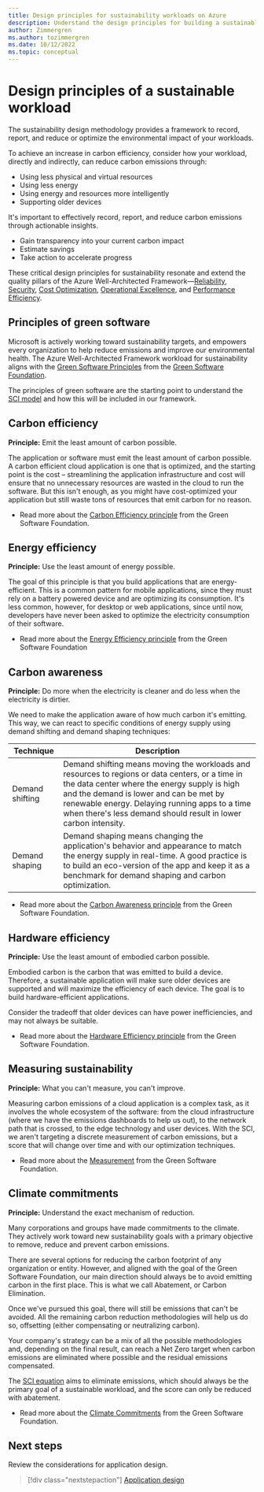 ```yaml
---
title: Design principles for sustainability workloads on Azure
description: Understand the design principles for building a sustainable application on Microsoft Azure.
author: Zimmergren
ms.author: tozimmergren
ms.date: 10/12/2022
ms.topic: conceptual
---
```


# Design principles of a sustainable workload

The sustainability design methodology provides a framework to record, report, and reduce or optimize the environmental impact of your workloads.

To achieve an increase in carbon efficiency, consider how your workload, directly and indirectly, can reduce carbon emissions through:

- Using less physical and virtual resources
- Using less energy
- Using energy and resources more intelligently
- Supporting older devices

It's important to effectively record, report, and reduce carbon emissions through actionable insights.

- Gain transparency into your current carbon impact
- Estimate savings
- Take action to accelerate progress

These critical design principles for sustainability resonate and extend the quality pillars of the Azure Well-Architected Framework—[Reliability](../reliability/index.yml), [Security](../security/index.yml), [Cost Optimization](../cost-optimization/index.yml), [Operational Excellence](../operational-excellence/index.yml), and [Performance Efficiency](../performance-efficiency/index.yml).

## Principles of green software

Microsoft is actively working toward sustainability targets, and empowers every organization to help reduce emissions and improve our environmental health. The Azure Well-Architected Framework workload for sustainability aligns with the [Green Software Principles](https://learn.greensoftware.foundation/practitioner/introduction/) from the [Green Software Foundation](https://greensoftware.foundation).

The principles of green software are the starting point to understand the [SCI model](sustainability-design-methodology.md#measure-and-track-carbon-impact) and how this will be included in our framework.

## Carbon efficiency

**Principle:** Emit the least amount of carbon possible.

The application or software must emit the least amount of carbon possible. A carbon efficient cloud application is one that is optimized, and the starting point is the cost – streamlining the application infrastructure and cost will ensure that no unnecessary resources are wasted in the cloud to run the software. But this isn't enough, as you might have cost-optimized your application but still waste tons of resources that emit carbon for no reason.

- Read more about the [Carbon Efficiency principle](https://learn.greensoftware.foundation/practitioner/carbon-efficiency) from the Green Software Foundation.

## Energy efficiency

**Principle:** Use the least amount of energy possible.

The goal of this principle is that you build applications that are energy-efficient. This is a common pattern for mobile applications, since they must rely on a battery powered device and are optimizing its consumption. It's less common, however, for desktop or web applications, since until now, developers have never been asked to optimize the electricity consumption of their software.

- Read more about the [Energy Efficiency principle](https://learn.greensoftware.foundation/practitioner/energy-efficiency) from the Green Software Foundation

## Carbon awareness

**Principle:** Do more when the electricity is cleaner and do less when the electricity is dirtier.

We need to make the application aware of how much carbon it's emitting. This way, we can react to specific conditions of energy supply using demand shifting and demand shaping techniques:

|Technique|Description|
|---|---|
Demand shifting|Demand shifting means moving the workloads and resources to regions or data centers, or a time in the data center where the energy supply is high and the demand is lower and can be met by renewable energy. Delaying running apps to a time when there's less demand should result in lower carbon intensity.
|Demand shaping|Demand shaping means changing the application's behavior and appearance to match the energy supply in real-time. A good practice is to build an eco-version of the app and keep it as a benchmark for demand shaping and carbon optimization.|

- Read more about the [Carbon Awareness principle](https://learn.greensoftware.foundation/practitioner/carbon-awareness) from the Green Software Foundation.

## Hardware efficiency

**Principle:** Use the least amount of embodied carbon possible.

Embodied carbon is the carbon that was emitted to build a device. Therefore, a sustainable application will make sure older devices are supported and will maximize the efficiency of each device.  The goal is to build hardware-efficient applications.

Consider the tradeoff that older devices can have power inefficiencies, and may not always be suitable.

- Read more about the [Hardware Efficiency principle](https://learn.greensoftware.foundation/practitioner/hardware-efficiency) from the Green Software Foundation.

## Measuring sustainability

**Principle:** What you can't measure, you can't improve.

Measuring carbon emissions of a cloud application is a complex task, as it involves the whole ecosystem of the software: from the cloud infrastructure (where we have the emissions dashboards to help us out), to the network path that is crossed, to the edge technology and user devices. With the SCI, we aren't targeting a discrete measurement of carbon emissions, but a score that will change over time and with our optimization techniques.

- Read more about the [Measurement](https://learn.greensoftware.foundation/practitioner/measurement) from the Green Software Foundation.

## Climate commitments

**Principle:** Understand the exact mechanism of reduction.

Many corporations and groups have made commitments to the climate. They actively work toward new sustainability goals with a primary objective to remove, reduce and prevent carbon emissions.

There are several options for reducing the carbon footprint of any organization or entity. However, and aligned with the goal of the Green Software Foundation, our main direction should always be to avoid emitting carbon in the first place. This is what we call Abatement, or Carbon Elimination.

Once we've pursued this goal, there will still be emissions that can't be avoided. All the remaining carbon reduction methodologies will help us do so, offsetting (either compensating or neutralizing carbon).

Your company's strategy can be a mix of all the possible methodologies and, depending on the final result, can reach a Net Zero target when carbon emissions are eliminated where possible and the residual emissions compensated.

The [SCI equation](sustainability-design-methodology.md#measure-and-track-carbon-impact) aims to eliminate emissions, which should always be the primary goal of a sustainable workload, and the score can only be reduced with abatement.

- Read more about the [Climate Commitments](https://learn.greensoftware.foundation/practitioner/climate-commitments) from the Green Software Foundation.

## Next steps

Review the considerations for application design.

> [!div class="nextstepaction"]
> [Application design](sustainability-application-design.md)
